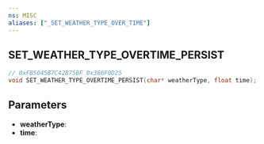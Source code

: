 ```yaml
---
ns: MISC
aliases: ["_SET_WEATHER_TYPE_OVER_TIME"]
---
```

## SET_WEATHER_TYPE_OVERTIME_PERSIST

```c
// 0xFB5045B7C42B75BF 0x386F0D25
void SET_WEATHER_TYPE_OVERTIME_PERSIST(char* weatherType, float time);
```

## Parameters
* **weatherType**:
* **time**:

